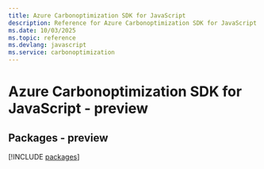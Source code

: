 ```yaml
---
title: Azure Carbonoptimization SDK for JavaScript
description: Reference for Azure Carbonoptimization SDK for JavaScript
ms.date: 10/03/2025
ms.topic: reference
ms.devlang: javascript
ms.service: carbonoptimization
---
```

# Azure Carbonoptimization SDK for JavaScript - preview
## Packages - preview
[!INCLUDE [packages](carbonoptimization-index.md)]